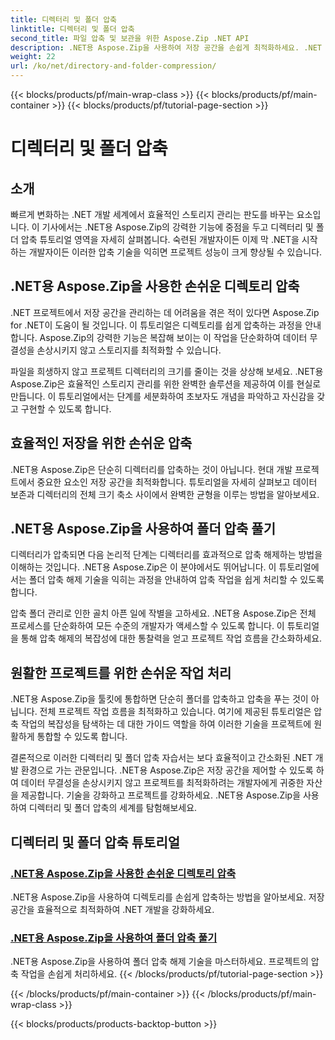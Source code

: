```yaml
---
title: 디렉터리 및 폴더 압축
linktitle: 디렉터리 및 폴더 압축
second_title: 파일 압축 및 보관을 위한 Aspose.Zip .NET API
description: .NET용 Aspose.Zip을 사용하여 저장 공간을 손쉽게 최적화하세요. .NET 개발 프로젝트를 향상시키기 위한 디렉터리 압축 및 압축 해제 기술을 알아보세요.
weight: 22
url: /ko/net/directory-and-folder-compression/
---
```


{{< blocks/products/pf/main-wrap-class >}}
{{< blocks/products/pf/main-container >}}
{{< blocks/products/pf/tutorial-page-section >}}

# 디렉터리 및 폴더 압축


## 소개

빠르게 변화하는 .NET 개발 세계에서 효율적인 스토리지 관리는 판도를 바꾸는 요소입니다. 이 기사에서는 .NET용 Aspose.Zip의 강력한 기능에 중점을 두고 디렉터리 및 폴더 압축 튜토리얼 영역을 자세히 살펴봅니다. 숙련된 개발자이든 이제 막 .NET을 시작하는 개발자이든 이러한 압축 기술을 익히면 프로젝트 성능이 크게 향상될 수 있습니다.

## .NET용 Aspose.Zip을 사용한 손쉬운 디렉토리 압축

.NET 프로젝트에서 저장 공간을 관리하는 데 어려움을 겪은 적이 있다면 Aspose.Zip for .NET이 도움이 될 것입니다. 이 튜토리얼은 디렉토리를 쉽게 압축하는 과정을 안내합니다. Aspose.Zip의 강력한 기능은 복잡해 보이는 이 작업을 단순화하여 데이터 무결성을 손상시키지 않고 스토리지를 최적화할 수 있습니다.

파일을 희생하지 않고 프로젝트 디렉터리의 크기를 줄이는 것을 상상해 보세요. .NET용 Aspose.Zip은 효율적인 스토리지 관리를 위한 완벽한 솔루션을 제공하여 이를 현실로 만듭니다. 이 튜토리얼에서는 단계를 세분화하여 초보자도 개념을 파악하고 자신감을 갖고 구현할 수 있도록 합니다.

## 효율적인 저장을 위한 손쉬운 압축

.NET용 Aspose.Zip은 단순히 디렉터리를 압축하는 것이 아닙니다. 현대 개발 프로젝트에서 중요한 요소인 저장 공간을 최적화합니다. 튜토리얼을 자세히 살펴보고 데이터 보존과 디렉터리의 전체 크기 축소 사이에서 완벽한 균형을 이루는 방법을 알아보세요.

## .NET용 Aspose.Zip을 사용하여 폴더 압축 풀기

디렉터리가 압축되면 다음 논리적 단계는 디렉터리를 효과적으로 압축 해제하는 방법을 이해하는 것입니다. .NET용 Aspose.Zip은 이 분야에서도 뛰어납니다. 이 튜토리얼에서는 폴더 압축 해제 기술을 익히는 과정을 안내하여 압축 작업을 쉽게 처리할 수 있도록 합니다.

압축 폴더 관리로 인한 골치 아픈 일에 작별을 고하세요. .NET용 Aspose.Zip은 전체 프로세스를 단순화하여 모든 수준의 개발자가 액세스할 수 있도록 합니다. 이 튜토리얼을 통해 압축 해제의 복잡성에 대한 통찰력을 얻고 프로젝트 작업 흐름을 간소화하세요.

## 원활한 프로젝트를 위한 손쉬운 작업 처리

.NET용 Aspose.Zip을 툴킷에 통합하면 단순히 폴더를 압축하고 압축을 푸는 것이 아닙니다. 전체 프로젝트 작업 흐름을 최적화하고 있습니다. 여기에 제공된 튜토리얼은 압축 작업의 복잡성을 탐색하는 데 대한 가이드 역할을 하여 이러한 기술을 프로젝트에 원활하게 통합할 수 있도록 합니다.

결론적으로 이러한 디렉터리 및 폴더 압축 자습서는 보다 효율적이고 간소화된 .NET 개발 환경으로 가는 관문입니다. .NET용 Aspose.Zip은 저장 공간을 제어할 수 있도록 하여 데이터 무결성을 손상시키지 않고 프로젝트를 최적화하려는 개발자에게 귀중한 자산을 제공합니다. 기술을 강화하고 프로젝트를 강화하세요. .NET용 Aspose.Zip을 사용하여 디렉터리 및 폴더 압축의 세계를 탐험해보세요.
## 디렉터리 및 폴더 압축 튜토리얼
### [.NET용 Aspose.Zip을 사용한 손쉬운 디렉토리 압축](./compress-directory/)
.NET용 Aspose.Zip을 사용하여 디렉토리를 손쉽게 압축하는 방법을 알아보세요. 저장 공간을 효율적으로 최적화하여 .NET 개발을 강화하세요.
### [.NET용 Aspose.Zip을 사용하여 폴더 압축 풀기](./decompress-folder/)
.NET용 Aspose.Zip을 사용하여 폴더 압축 해제 기술을 마스터하세요. 프로젝트의 압축 작업을 손쉽게 처리하세요.
{{< /blocks/products/pf/tutorial-page-section >}}

{{< /blocks/products/pf/main-container >}}
{{< /blocks/products/pf/main-wrap-class >}}

{{< blocks/products/products-backtop-button >}}
